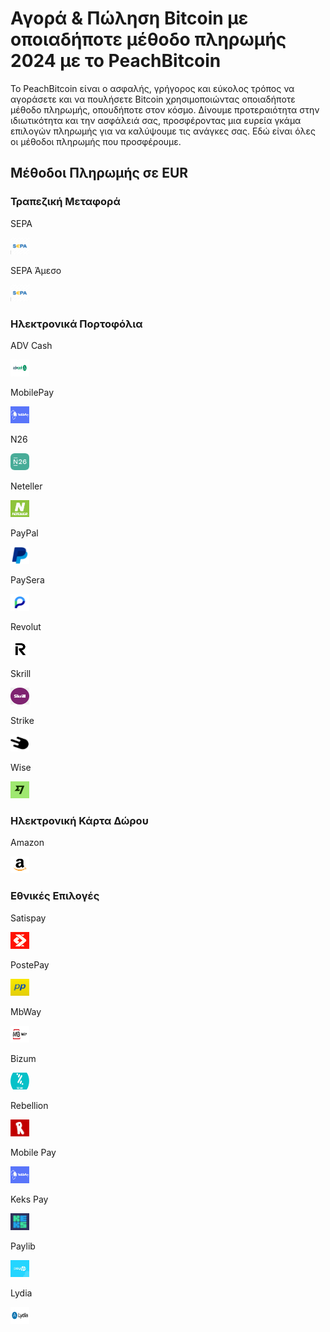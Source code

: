 <body class="payment-methods-page">

# Αγορά & Πώληση Bitcoin με οποιαδήποτε μέθοδο πληρωμής 2024 με το PeachBitcoin

Το PeachBitcoin είναι ο ασφαλής, γρήγορος και εύκολος τρόπος να αγοράσετε και να πουλήσετε Bitcoin χρησιμοποιώντας οποιαδήποτε μέθοδο πληρωμής, οπουδήποτε στον κόσμο. Δίνουμε προτεραιότητα στην ιδιωτικότητα και την ασφάλειά σας, προσφέροντας μια ευρεία γκάμα επιλογών πληρωμής για να καλύψουμε τις ανάγκες σας. Εδώ είναι όλες οι μέθοδοι πληρωμής που προσφέρουμε.

## Μέθοδοι Πληρωμής σε EUR

### Τραπεζική Μεταφορά

<div class="payment-grid">
    <div class="payment-grid-item">
        <p>SEPA</p> 
        <img src="/img/faq/logoimg/sepa.png" width="30px" height="27px" alt="Αγοράστε bitcoin με SEPA, Πωλήστε bitcoin με SEPA">
    </div>
    <div class="payment-grid-item">
        <p>SEPA Άμεσο</p> 
        <img src="/img/faq/logoimg/sepa.png" width="30px" height="27px" alt="Αγοράστε bitcoin με SEPA Άμεσο, Πωλήστε bitcoin με SEPA Άμεσο">
    </div>
</div>

### Ηλεκτρονικά Πορτοφόλια

<div class="payment-grid">
    <div class="payment-grid-item">
        <p>ADV Cash</p> 
        <img src="/img/faq/logoimg/advcash.png" width="30px" height="27px" alt="Αγοράστε bitcoin με ADV Cash, Πωλήστε bitcoin με ADV Cash">
    </div>
    <div class="payment-grid-item">
        <p>MobilePay</p> 
        <img src="/img/faq/logoimg/mobilepay.png" width="30px" height="27px" alt="Αγοράστε bitcoin με MobilePay, Πωλήστε bitcoin με MobilePay">
    </div>
    <div class="payment-grid-item">
        <p>N26</p> 
        <img src="/img/faq/logoimg/n26.png" width="30px" height="27px" alt="Αγοράστε bitcoin με N26, Πωλήστε bitcoin με N26">
    </div>
    <div class="payment-grid-item">
        <p>Neteller</p> 
        <img src="/img/faq/logoimg/neteller.png" width="30px" height="27px" alt="Αγοράστε bitcoin με Neteller, Πωλήστε bitcoin με Neteller">
    </div>
    <div class="payment-grid-item">
        <p>PayPal</p>
        <img src="/img/faq/logoimg/paypal.png" width="30px" height="27px" alt="Αγοράστε bitcoin με PayPal, Πωλήστε bitcoin με PayPal">
    </div>
    <div class="payment-grid-item">
        <p>PaySera</p> 
        <img src="/img/faq/logoimg/paysera.png" width="30px" height="27px" alt="Αγοράστε bitcoin με PaySera, Πωλήστε bitcoin με PaySera">
    </div>
    <div class="payment-grid-item">
        <p>Revolut</p> 
        <img src="/img/faq/logoimg/revolut.png" width="30px" height="27px" alt="Αγοράστε bitcoin με Revolut, Πωλήστε bitcoin με Revolut">
    </div>
    <div class="payment-grid-item">
        <p>Skrill</p> 
        <img src="/img/faq/logoimg/skrill.png" width="30px" height="27px" alt="Αγοράστε bitcoin με Skrill, Πωλήστε bitcoin με Skrill">
    </div>
    <div class="payment-grid-item">
        <p>Strike</p> 
        <img src="/img/faq/logoimg/strike.png" width="30px" height="27px" alt="Αγοράστε bitcoin με Strike, Πωλήστε bitcoin με Strike">
    </div>
    <div class="payment-grid-item">
        <p>Wise</p>
        <img src="/img/faq/logoimg/wise.png" width="30px" height="27px" alt="Αγοράστε bitcoin με Wise, Πωλήστε bitcoin με Wise">
    </div>
</div>

### Ηλεκτρονική Κάρτα Δώρου

<div class="payment-grid">
    <div class="payment-grid-item">
        <p>Amazon</p> 
        <img src="/img/faq/logoimg/amazon.png" width="30px" height="27px" alt="Αγοράστε bitcoin με Amazon, Πωλήστε bitcoin με Amazon">
    </div>
</div>

### Εθνικές Επιλογές

<div class="payment-grid">
    <div class="payment-grid-item">
        <p>Satispay</p> 
        <img src="/img/faq/logoimg/satispay.png" width="30px" height="27px" alt="Αγοράστε bitcoin με Satispay, Πωλήστε bitcoin με Satispay">
    </div>
    <div class="payment-grid-item">
        <p>PostePay</p> 
        <img src="/img/faq/logoimg/postepay.png" width="30px" height="27px" alt="Αγοράστε bitcoin με PostePay, Πωλήστε bitcoin με PostePay">
    </div>
    <div class="payment-grid-item">
        <p>MbWay</p> 
        <img src="/img/faq/logoimg/mbway.png" width="30px" height="27px" alt="Αγοράστε bitcoin με MbWay, Πωλήστε bitcoin με MbWay">
    </div>
    <div class="payment-grid-item">
        <p>Bizum</p> 
        <img src="/img/faq/logoimg/Bizium.png" width="30px" height="27px" alt="Αγοράστε bitcoin με Bizum, Πωλήστε bitcoin με Bizum">
    </div>
    <div class="payment-grid-item">
        <p>Rebellion</p> 
        <img src="/img/faq/logoimg/rebellion.png" width="30px" height="27px" alt="Αγοράστε bitcoin με Rebellion, Πωλήστε bitcoin με Rebellion">
    </div>
    <div class="payment-grid-item">
        <p>Mobile Pay</p> 
        <img src="/img/faq/logoimg/mobilepay.png" width="30px" height="27px" alt="Αγοράστε bitcoin με Mobile Pay, Πωλήστε bitcoin με Mobile Pay">
    </div>
    <div class="payment-grid-item">
        <p>Keks Pay</p> 
        <img src="/img/faq/logoimg/keks.png" width="30px" height="27px" alt="Αγοράστε bitcoin με Keks Pay, Πωλήστε bitcoin με Keks Pay">
    </div>
    <div class="payment-grid-item">
        <p>Paylib</p> 
        <img src="/img/faq/logoimg/paylib.png" width="30px" height="27px" alt="Αγοράστε bitcoin με Paylib, Πωλήστε bitcoin με Paylib">
    </div>
    <div class="payment-grid-item">
        <p>Lydia</p> 
        <img src="/img/faq/logoimg/lydia.png" width="30px" height="27px" alt="Αγοράστε bitcoin με Lydia, Πωλήστε bitcoin με Lydia">
    </div>
</div>

</body>
